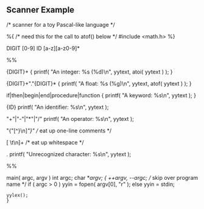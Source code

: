 ## Scanner Example ##


/* scanner for a toy Pascal-like language */

%{
/* need this for the call to atof() below */
#include <math.h>
%}

DIGIT    [0-9]
ID       [a-z][a-z0-9]*

%%

{DIGIT}+    {
            printf( "An integer: %s (%d)\n", yytext,
                    atoi( yytext ) );
            }

{DIGIT}+"."{DIGIT}*        {
            printf( "A float: %s (%g)\n", yytext,
                    atof( yytext ) );
            }

if|then|begin|end|procedure|function        {
            printf( "A keyword: %s\n", yytext );
            }

{ID}        printf( "An identifier: %s\n", yytext );

"+"|"-"|"*"|"/"   printf( "An operator: %s\n", yytext );

"{"[^}\n]*"}"     /* eat up one-line comments */

[ \t\n]+          /* eat up whitespace */

.           printf( "Unrecognized character: %s\n", yytext );

%%

main( argc, argv )
int argc;
char **argv;
    {
    ++argv, --argc;  /* skip over program name */
    if ( argc > 0 )
            yyin = fopen( argv[0], "r" );
    else
            yyin = stdin;

    yylex();
    }
